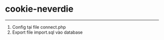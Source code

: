 # cookie-neverdie
-----------------------------------------------------------------
1. Config tại file connect.php
2. Export file import.sql vào database
